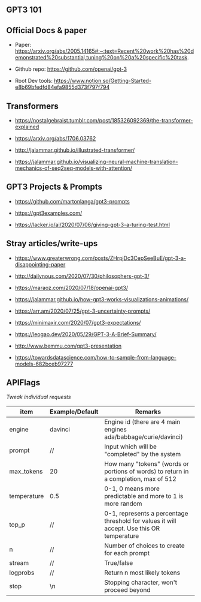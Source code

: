 ## GPT3 101

## Official Docs & paper

- Paper: https://arxiv.org/abs/2005.14165#:~:text=Recent%20work%20has%20demonstrated%20substantial,tuning%20on%20a%20specific%20task.

- Github repo: https://github.com/openai/gpt-3

- Root Dev tools: https://www.notion.so/Getting-Started-e8b69bfedfd84efa9855d373f797f794

## Transformers

- https://nostalgebraist.tumblr.com/post/185326092369/the-transformer-explained

- https://arxiv.org/abs/1706.03762

- http://jalammar.github.io/illustrated-transformer/

- https://jalammar.github.io/visualizing-neural-machine-translation-mechanics-of-seq2seq-models-with-attention/

## GPT3 Projects & Prompts

- https://github.com/martonlanga/gpt3-prompts

- https://gpt3examples.com/

- https://lacker.io/ai/2020/07/06/giving-gpt-3-a-turing-test.html

## Stray articles/write-ups

- https://www.greaterwrong.com/posts/ZHrpjDc3CepSeeBuE/gpt-3-a-disappointing-paper

- http://dailynous.com/2020/07/30/philosophers-gpt-3/

- https://maraoz.com/2020/07/18/openai-gpt3/

- https://jalammar.github.io/how-gpt3-works-visualizations-animations/

- https://arr.am/2020/07/25/gpt-3-uncertainty-prompts/

- https://minimaxir.com/2020/07/gpt3-expectations/

- https://leogao.dev/2020/05/29/GPT-3-A-Brief-Summary/

- http://www.bemmu.com/gpt3-presentation

- https://towardsdatascience.com/how-to-sample-from-language-models-682bceb97277

## APIFlags

_Tweak individual requests_

| item        | Example/Default | Remarks                                                                                   |
| ----------- | --------------- | ----------------------------------------------------------------------------------------- |
| engine      | davinci         | Engine id (there are 4 main engines ada/babbage/curie/davinci)                            |
| prompt      | //              | Input which will be "completed" by the system                                             |
| max_tokens  | 20              | How many "tokens" (words or portions of words) to return in a completion, max of 512      |
| temperature | 0.5             | 0-1, 0 means more predictable and more to 1 is more random                                |
| top_p       | //              | 0-1, represents a percentage threshold for values it will accept. Use this OR temperature |
| n           | //              | Number of choices to create for each prompt                                               |
| stream      | //              | True/false                                                                                |
| logprobs    | //              | Return n most likely tokens                                                               |
| stop        | \n              | Stopping character, won't proceed beyond                                                  |
